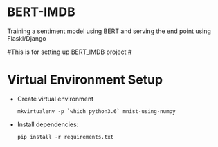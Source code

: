 # BERT-IMDB #
Training a sentiment model using BERT and serving the end point using Flaskl/Django


#This is for setting up BERT_IMDB project #



# Virtual Environment Setup
-   Create virtual environment

        mkvirtualenv -p `which python3.6` mnist-using-numpy
 

-   Install dependencies: 
    
        pip install -r requirements.txt 
